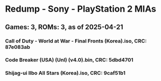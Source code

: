 # Redump - Sony - PlayStation 2 MIAs
## Games: 3, ROMs: 3, as of 2025-04-21

### Call of Duty - World at War - Final Fronts (Korea).iso, CRC: 87e083ab
### Code Breaker (USA) (Unl) (v4.0).bin, CRC: 5dbd4701
### Shijag-ui Ilbo All Stars (Korea).iso, CRC: 9caf51b1
